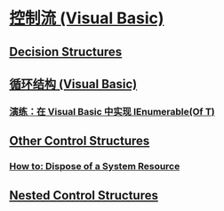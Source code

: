 # [控制流 (Visual Basic)](index.md)
## [Decision Structures](TocOutOfQuery)
## [循环结构 (Visual Basic)](loop-structures.md)
### [演练：在 Visual Basic 中实现 IEnumerable(Of T)](walkthrough-implementing-ienumerable-of-t.md)
## [Other Control Structures](TocOutOfQuery)
### [How to: Dispose of a System Resource](TocOutOfQuery)
## [Nested Control Structures](TocOutOfQuery)
